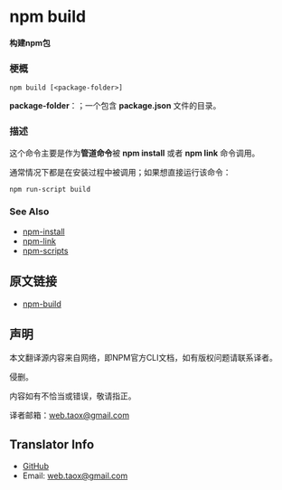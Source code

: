 # npm build

**构建npm包**

### 梗概

```shell
npm build [<package-folder>]
```

**package-folder**：；一个包含 **package.json** 文件的目录。

### 描述

这个命令主要是作为**管道命令**被 **npm install** 或者 **npm link** 命令调用。

通常情况下都是在安装过程中被调用；如果想直接运行该命令：

```shell
npm run-script build
```

### See Also

* [npm-install](https://github.com/NinjiaHub/NPM-CLI-Commands/blob/master/documents/npm-install.md "npm-install")
* [npm-link](https://github.com/NinjiaHub/NPM-CLI-Commands/blob/master/documents/npm-link.md "npm-link")
* [npm-scripts](https://github.com/NinjiaHub/NPM-CLI-Commands/blob/master/documents/npm-scripts.md "npm-scripts")

## 原文链接

* [npm-build](https://docs.npmjs.com/cli/build)

## 声明

本文翻译源内容来自网络，即NPM官方CLI文档，如有版权问题请联系译者。

侵删。

内容如有不恰当或错误，敬请指正。

译者邮箱：<web.taox@gmail.com>

## Translator Info

* [GitHub](https://github.com/Tao-Quixote)
* Email: <web.taox@gmail.com>